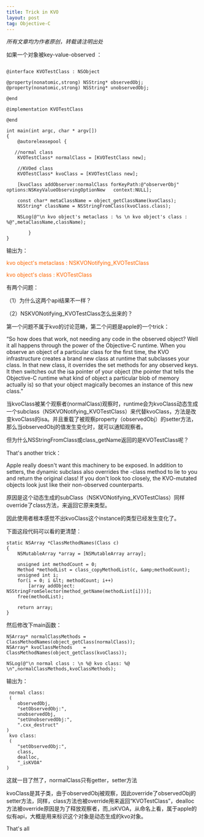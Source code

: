 ```yaml
---
title: Trick in KVO
layout: post
tag: Objective-C
---
```


<em>所有文章均为作者原创，转载请注明出处</em>

如果一个对象被key-value-observed ：

```objc

@interface KVOTestClass : NSObject

@property(nonatomic,strong) NSString* observedObj;
@property(nonatomic,strong) NSString* unobservedObj;

@end

@implementation KVOTestClass

@end

int main(int argc, char * argv[])
{
    @autoreleasepool {
    
   //normal class
    KVOTestClass* normalClass = [KVOTestClass new];

    //KVOed class
    KVOTestClass* kvoClass = [KVOTestClass new];

    [kvoClass addObserver:normalClass forKeyPath:@"observerObj" options:NSKeyValueObservingOptionNew   context:NULL];

    const char* metaClassName = object_getClassName(kvoClass);
    NSString* className = NSStringFromClass(kvoClass.class);

    NSLog(@"\n kvo object's metaclass : %s \n kvo object's class : %@",metaClassName,className);
        
        }
}
```

输出为：

<span style="color: #ff6600;">kvo object's metaclass : NSKVONotifying_KVOTestClass</span>

<span style="color: #ff6600;"> kvo object's class : KVOTestClass</span>


有两个问题：

（1）为什么这两个api结果不一样？

（2）NSKVONotifying_KVOTestClass怎么出来的？

第一个问题不属于kvo的讨论范畴，第二个问题是apple的一个trick：
>
“So how does that work, not needing any code in the observed object? Well it all happens through the power of the Objective-C runtime. When you observe an object of a particular class for the first time, the KVO infrastructure creates a brand new class at runtime that subclasses your class. In that new class, it overrides the set methods for any observed keys. It then switches out the isa pointer of your object (the pointer that tells the Objective-C runtime what kind of object a particular blob of memory actually is) so that your object magically becomes an instance of this new class.”

当kvoClass被某个观察者(normalClass)观察时，runtime会为kvoClass动态生成一个subclass（NSKVONotifying_KVOTestClass）来代替kvoClass，方法是改变kvoClass的isa。并且重载了被观察property（observedObj）的setter方法，那么当observedObj的值发生变化时，就可以通知观察者。

但为什么NSStringFromClass或class_getName返回的是KVOTestClass呢？

That's another trick：

>
Apple really doesn't want this machinery to be exposed. In addition to setters, the dynamic subclass also overrides the -class method to lie to you and return the original class! If you don't look too closely, the KVO-mutated objects look just like their non-observed counterparts.

原因是这个动态生成的subClass（NSKVONotifying_KVOTestClass）同样override了class方法，来返回它原来类型。

因此使用者根本感觉不出kvoClass这个instance的类型已经发生变化了。

下面这段代码可以看的更清楚：

 
```objc
static NSArray *ClassMethodNames(Class c)
{
    NSMutableArray *array = [NSMutableArray array];
    
    unsigned int methodCount = 0;
    Method *methodList = class_copyMethodList(c, &amp;methodCount);
    unsigned int i;
    for(i = 0; i &lt; methodCount; i++)
        [array addObject: NSStringFromSelector(method_getName(methodList[i]))];
    free(methodList);
    
    return array;
}
``` 

然后修改下main函数：

```objc
NSArray* normalClassMethods = ClassMethodNames(object_getClass(normalClass));
NSArray* kvoClassMethods    = ClassMethodNames(object_getClass(kvoClass));
        
NSLog(@"\n normal class : \n %@ kvo class: %@ \n",normalClassMethods,kvoClassMethods);
```

输出为：

```objc
 normal class: 
 (
    observedObj,
    "setObservedObj:",
    unobservedObj,
    "setUnobservedObj:",
    ".cxx_destruct"
) 
 kvo class: 
 (
    "setObservedObj:",
    class,
    dealloc,
    "_isKVOA"
)
```

这就一目了然了，normalClass只有getter，setter方法

kvoClass是其子类，由于observedObj被观察，因此override了observedObj的setter方法，同样，class方法也被override用来返回“KVOTestClass”，dealloc方法被override原因是为了释放观察者，而_isKVOA，从命名上看，属于apple的似有api，大概是用来标识这个对象是动态生成的kvo对象。

That's all

